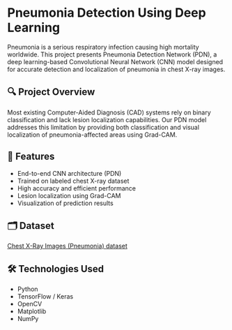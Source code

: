 # Pneumonia Detection Using Deep Learning
Pneumonia is a serious respiratory infection causing high mortality worldwide. This project presents Pneumonia Detection Network (PDN), a deep learning-based Convolutional Neural Network (CNN) model designed for accurate detection and localization of pneumonia in chest X-ray images.

## 🔍 Project Overview

Most existing Computer-Aided Diagnosis (CAD) systems rely on binary classification and lack lesion localization capabilities. Our PDN model addresses this limitation by providing both classification and visual localization of pneumonia-affected areas using Grad-CAM.

## 🚀 Features

- End-to-end CNN architecture (PDN)
- Trained on labeled chest X-ray dataset
- High accuracy and efficient performance
- Lesion localization using Grad-CAM
- Visualization of prediction results

## 🗂️ Dataset
[Chest X-Ray Images (Pneumonia) dataset](https://www.kaggle.com/paultimothymooney/chest-xray-pneumonia) 


## 🛠️ Technologies Used

- Python
- TensorFlow / Keras
- OpenCV
- Matplotlib
- NumPy

